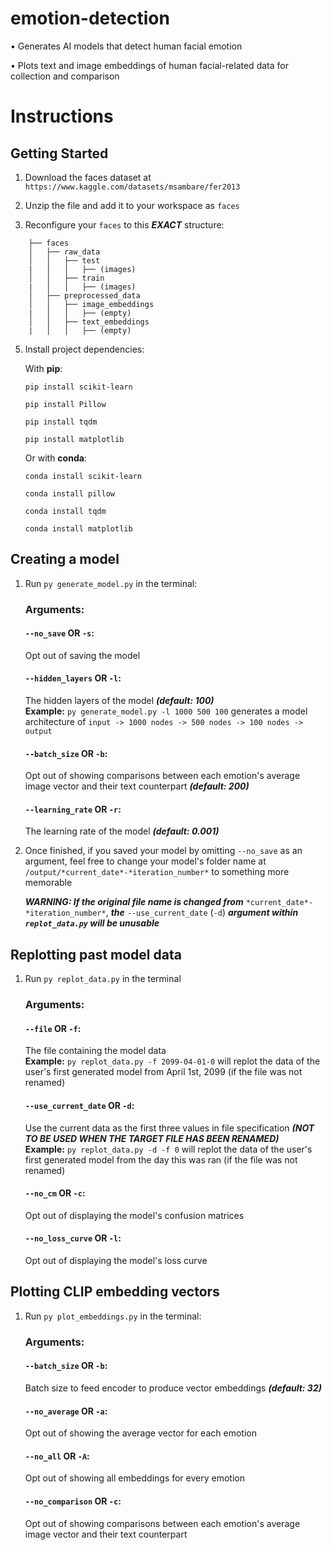
# emotion-detection

•	Generates AI models that detect human facial emotion

•	Plots text and image embeddings of human facial-related data for collection and comparison

  

# Instructions
## Getting Started

1. Download the faces dataset at `https://www.kaggle.com/datasets/msambare/fer2013`

  

2. Unzip the file and add it to your workspace as `faces`



3. Reconfigure your `faces` to this ***EXACT*** structure:
   
```
	├── faces
	│   ├── raw_data
	│   │   ├── test
	|   │   │   ├── (images)
	│   │   ├── train
	|   │   │   ├── (images)
	│   ├── preprocessed_data
	│   │   ├── image_embeddings
	|   │   │   ├── (empty)
	│   │   ├── text_embeddings
	|   │   │   ├── (empty)
 ```

5. Install project dependencies:

	With **pip**:
	
	```pip install scikit-learn```
	
	```pip install Pillow```
	
	```pip install tqdm```
	
	```pip install matplotlib```
	
	Or with **conda**:
	
	```conda install scikit-learn```
	
	```conda install pillow```
	
	```conda install tqdm```
	
	```conda install matplotlib```

## Creating a model

1. Run `py generate_model.py` in the terminal:

	### Arguments:
	#### `--no_save` **OR** `-s`:
	Opt out of saving the model
	
	#### `--hidden_layers` **OR** `-l`:
	The hidden layers of the model ***(default: 100)***\
	**Example:** `py generate_model.py -l 1000 500 100` generates a model architecture of `input -> 1000 nodes -> 500 nodes -> 100 nodes -> output`
	
	#### `--batch_size` **OR** `-b`:
	Opt out of showing comparisons between each emotion's average image vector and their text counterpart ***(default: 200)***

	#### `--learning_rate` **OR** `-r`:
	The learning rate of the model ***(default: 0.001)***

2. Once finished, if you saved your model by omitting `--no_save` as an argument, feel free to change your model's folder name at `/output/*current_date*-*iteration_number*` to something more memorable
   
   ***WARNING: If the original file name is changed from*** `*current_date*-*iteration_number*`, ***the*** `--use_current_date` (`-d`) ***argument within `replot_data.py` will be unusable***

## Replotting past model data

1. Run `py replot_data.py` in the terminal

	### Arguments:
	#### `--file` **OR** `-f`:
 	The file containing the model data\
	**Example:** `py replot_data.py -f 2099-04-01-0` will replot the data of the user's first generated model from April 1st, 2099 (if the file was not renamed)

	#### `--use_current_date` **OR** `-d`:
	Use the current data as the first three values in file specification ***(NOT TO BE USED WHEN THE TARGET FILE HAS BEEN RENAMED)***\
	**Example:** `py replot_data.py -d -f 0` will replot the data of the user's first generated model from the day this was ran (if the file was not renamed)
	
	#### `--no_cm` **OR**  `-c`:
	Opt out of displaying the model's confusion matrices
	
	#### `--no_loss_curve` **OR** `-l`:
 	Opt out of displaying the model's loss curve

## Plotting CLIP embedding vectors

1. Run `py plot_embeddings.py` in the terminal:

   	### Arguments:
	#### `--batch_size` **OR** `-b`:
	Batch size to feed encoder to produce vector embeddings ***(default: 32)***
	
	#### `--no_average` **OR** `-a`:
	Opt out of showing the average vector for each emotion
	
	#### `--no_all` **OR** `-A`:
	Opt out of showing all embeddings for every emotion

	#### `--no_comparison` **OR** `-c`:
	Opt out of showing comparisons between each emotion's average image vector and their text counterpart
